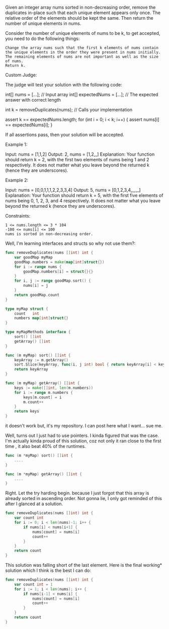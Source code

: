 Given an integer array nums sorted in non-decreasing order, remove the duplicates in-place such that each unique element appears only once. The relative order of the elements should be kept the same. Then return the number of unique elements in nums.

Consider the number of unique elements of nums to be k, to get accepted, you need to do the following things:

    Change the array nums such that the first k elements of nums contain the unique elements in the order they were present in nums initially. The remaining elements of nums are not important as well as the size of nums.
    Return k.

Custom Judge:

The judge will test your solution with the following code:

int[] nums = [...]; // Input array
int[] expectedNums = [...]; // The expected answer with correct length

int k = removeDuplicates(nums); // Calls your implementation

assert k == expectedNums.length;
for (int i = 0; i < k; i++) {
    assert nums[i] == expectedNums[i];
}

If all assertions pass, then your solution will be accepted.

 

Example 1:

Input: nums = [1,1,2]
Output: 2, nums = [1,2,_]
Explanation: Your function should return k = 2, with the first two elements of nums being 1 and 2 respectively.
It does not matter what you leave beyond the returned k (hence they are underscores).

Example 2:

Input: nums = [0,0,1,1,1,2,2,3,3,4]
Output: 5, nums = [0,1,2,3,4,_,_,_,_,_]
Explanation: Your function should return k = 5, with the first five elements of nums being 0, 1, 2, 3, and 4 respectively.
It does not matter what you leave beyond the returned k (hence they are underscores).

 

Constraints:

    1 <= nums.length <= 3 * 104
    -100 <= nums[i] <= 100
    nums is sorted in non-decreasing order.


Well, I'm learning interfaces and structs so why not use them?:

```go
func removeDuplicates(nums []int) int {
	var goodMap myMap
	goodMap.numbers = make(map[int]struct{})
	for i := range nums {
		goodMap.numbers[i] = struct{}{}
	}
	for i, j := range goodMap.sort() {
		nums[i] = j
	}
	return goodMap.count
}

type myMap struct {
	count   int
	numbers map[int]struct{}
}

type myMapMethods interface {
	sort() []int
	getArray() []int
}

func (m myMap) sort() []int {
	keyArray := m.getArray()
	sort.Slice(keyArray, func(i, j int) bool { return keyArray[i] < keyArray[j] })
	return keyArray
}

func (m myMap) getArray() []int {
	keys := make([]int, len(m.numbers))
	for i := range m.numbers {
		keys[m.count] = i
		m.count++
	}
	return keys
}
```

it doesn't work but, it's my repository. I can post here what I want... sue me. 

Well, turns out I just had to use pointers. I kinda figured that was the case. I'm actually kinda proud of this solution, coz not only it ran close to the first time , it also beat 40% of the runtimes.

```go
func (m *myMap) sort() []int {
	....
}

func (m *myMap) getArray() []int {
	....
}
```

Right. Let the try harding begin. because I just forgot that this array is already sorted in ascending order. Not gonna lie, I only got reminded of this after I glanced at a solution. 

```go
func removeDuplicates(nums []int) int {
	var count int
	for i := 0; i < len(nums)-1; i++ {
		if nums[i] < nums[i+1] {
			nums[count] = nums[i]
			count++
		}
	}
	return count
}
```
This solution was falling short of the last element. Here is the final working* solution which I think is the best I can do:

```go
func removeDuplicates(nums []int) int {
	var count int = 1 
	for i := 1; i < len(nums); i++ {
		if nums[i-1] < nums[i] {
			nums[count] = nums[i]
			count++
		}
	}
	return count
}
```
